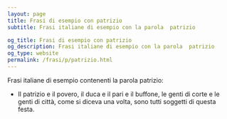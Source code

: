 ```yaml
---
layout: page
title: Frasi di esempio con patrizio 
subtitle: Frasi italiane di esempio con la parola  patrizio

og_title: Frasi di esempio con patrizio 
og_description: Frasi italiane di esempio con la parola  patrizio
og_type: website
permalink: /frasi/p/patrizio.html
---
```


Frasi italiane di esempio contenenti la parola patrizio:


- Il patrizio e il povero, il duca e il pari e il buffone, le genti di corte e le genti di città, come si diceva una volta, sono tutti soggetti di questa festa.
